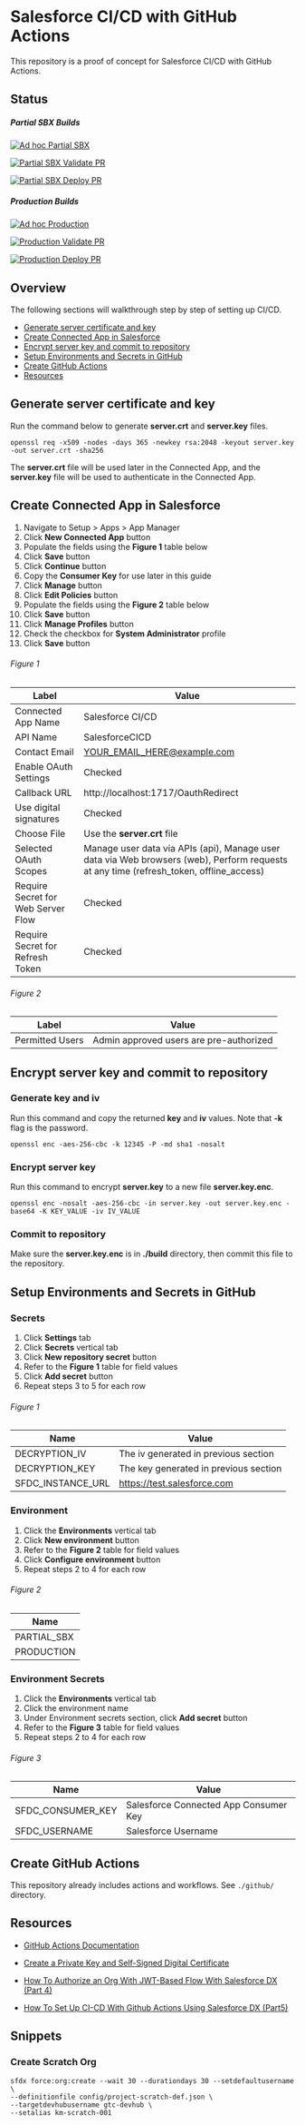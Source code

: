 # Salesforce CI/CD with GitHub Actions

This repository is a proof of concept for Salesforce CI/CD with GitHub Actions.


## Status


##### Partial SBX Builds

[![Ad hoc Partial SBX](https://github.com/kmanuzon/salesforce-ci-cd/actions/workflows/ad-hoc-partial-sbx.yml/badge.svg)](https://github.com/kmanuzon/salesforce-ci-cd/actions/workflows/ad-hoc-partial-sbx.yml)

[![Partial SBX Validate PR](https://github.com/kmanuzon/salesforce-ci-cd/actions/workflows/partial-sbx-validate-pr.yml/badge.svg)](https://github.com/kmanuzon/salesforce-ci-cd/actions/workflows/partial-sbx-validate-pr.yml)

[![Partial SBX Deploy PR](https://github.com/kmanuzon/salesforce-ci-cd/actions/workflows/partial-sbx-deploy-pr.yml/badge.svg)](https://github.com/kmanuzon/salesforce-ci-cd/actions/workflows/partial-sbx-deploy-pr.yml)


##### Production Builds

[![Ad hoc Production](https://github.com/kmanuzon/salesforce-ci-cd/actions/workflows/ad-hoc-production.yml/badge.svg)](https://github.com/kmanuzon/salesforce-ci-cd/actions/workflows/ad-hoc-production.yml)

[![Production Validate PR](https://github.com/kmanuzon/salesforce-ci-cd/actions/workflows/production-validate-pr.yml/badge.svg)](https://github.com/kmanuzon/salesforce-ci-cd/actions/workflows/production-validate-pr.yml)

[![Production Deploy PR](https://github.com/kmanuzon/salesforce-ci-cd/actions/workflows/production-deploy-pr.yml/badge.svg)](https://github.com/kmanuzon/salesforce-ci-cd/actions/workflows/production-deploy-pr.yml)


## Overview

The following sections will walkthrough step by step of setting up CI/CD.

- [Generate server certificate and key](#generate-server-certificate-and-key)
- [Create Connected App in Salesforce](#create-connected-app-in-salesforce)
- [Encrypt server key and commit to repository](#encrypt-server-key-and-commit-to-repository)
- [Setup Environments and Secrets in GitHub](#setup-environments-and-secrets-in-github)
- [Create GitHub Actions](#create-github-actions)
- [Resources](#resources)


## Generate server certificate and key

Run the command below to generate __server.crt__ and __server.key__ files.
```
openssl req -x509 -nodes -days 365 -newkey rsa:2048 -keyout server.key -out server.crt -sha256
```

The __server.crt__ file will be used later in the Connected App, and the
__server.key__ file will be used to authenticate in the Connected App.


## Create Connected App in Salesforce

1. Navigate to Setup > Apps > App Manager
2. Click __New Connected App__ button
3. Populate the fields using the __Figure 1__ table below
4. Click __Save__ button
5. Click __Continue__ button
6. Copy the __Consumer Key__ for use later in this guide
7. Click __Manage__ button
8. Click __Edit Policies__ button
9. Populate the fields using the __Figure 2__ table below
10. Click __Save__ button
11. Click __Manage Profiles__ button
12. Check the checkbox for __System Administrator__ profile
13. Click __Save__ button


###### Figure 1

| Label                              | Value                               |
| ---------------------------------- | ----------------------------------- |
| Connected App Name                 | Salesforce CI/CD                    |
| API Name                           | SalesforceCICD                      |
| Contact Email                      | YOUR_EMAIL_HERE@example.com         |
| Enable OAuth Settings              | Checked                             |
| Callback URL                       | http://localhost:1717/OauthRedirect |
| Use digital signatures             | Checked                             |
| Choose File                        | Use the __server.crt__ file         |
| Selected OAuth Scopes              | Manage user data via APIs (api), Manage user data via Web browsers (web), Perform requests at any time (refresh_token, offline_access) |
| Require Secret for Web Server Flow | Checked                             |
| Require Secret for Refresh Token   | Checked                             |


###### Figure 2

| Label                              | Value                                   |
| ---------------------------------- | --------------------------------------- |
| Permitted Users                    | Admin approved users are pre-authorized |


## Encrypt server key and commit to repository


### Generate key and iv

Run this command and copy the returned __key__ and __iv__ values. Note that
__-k__ flag is the password.
```
openssl enc -aes-256-cbc -k 12345 -P -md sha1 -nosalt
```


### Encrypt server key

Run this command to encrypt __server.key__ to a new file __server.key.enc__.
```
openssl enc -nosalt -aes-256-cbc -in server.key -out server.key.enc -base64 -K KEY_VALUE -iv IV_VALUE
```

### Commit to repository

Make sure the __server.key.enc__ is in __./build__ directory, then commit this
file to the repository.


## Setup Environments and Secrets in GitHub


### Secrets

1. Click __Settings__ tab
2. Click __Secrets__ vertical tab
3. Click __New repository secret__ button
4. Refer to the __Figure 1__ table for field values
5. Click __Add secret__ button
6. Repeat steps 3 to 5 for each row


###### Figure 1

| Name              | Value                                 |
| ----------------- | ------------------------------------- |
| DECRYPTION_IV     | The iv generated in previous section  |
| DECRYPTION_KEY    | The key generated in previous section |
| SFDC_INSTANCE_URL | https://test.salesforce.com           |


### Environment

1. Click the __Environments__ vertical tab
2. Click __New environment__ button
3. Refer to the __Figure 2__ table for field values
4. Click __Configure environment__ button
6. Repeat steps 2 to 4 for each row


###### Figure 2

| Name        |
| ----------- |
| PARTIAL_SBX |
| PRODUCTION  |


### Environment Secrets

1. Click the __Environments__ vertical tab
2. Click the environment name
3. Under Environment secrets section, click __Add secret__ button
4. Refer to the __Figure 3__ table for field values
5. Repeat steps 2 to 4 for each row


###### Figure 3

| Name              | Value                                 |
| ----------------- | ------------------------------------- |
| SFDC_CONSUMER_KEY | Salesforce Connected App Consumer Key |
| SFDC_USERNAME     | Salesforce Username                   |


## Create GitHub Actions

This repository already includes actions and workflows. See `./github/`
directory.


## Resources

- [GitHub Actions Documentation](https://docs.github.com/en/actions)

- [Create a Private Key and Self-Signed Digital Certificate](https://developer.salesforce.com/docs/atlas.en-us.sfdx_dev.meta/sfdx_dev/sfdx_dev_auth_key_and_cert.htm)

- [How To Authorize an Org With JWT-Based Flow With Salesforce DX (Part 4)](https://www.youtube.com/watch?v=Orh_n32k8mU&list=PLSjzuyuoSi-EfqRq-PJ_KKzLzB84YModG&index=4)

- [How To Set Up CI-CD With Github Actions Using Salesforce DX (Part5)](https://www.youtube.com/watch?v=_eOXnb9pQAg&list=PLSjzuyuoSi-EfqRq-PJ_KKzLzB84YModG&index=5)


## Snippets

### Create Scratch Org
```
sfdx force:org:create --wait 30 --durationdays 30 --setdefaultusername \
--definitionfile config/project-scratch-def.json \
--targetdevhubusername gtc-devhub \
--setalias km-scratch-001
```